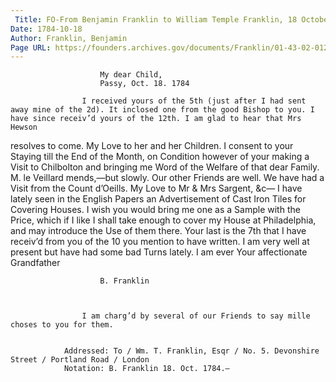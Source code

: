 ```yaml
---
 Title: FO-From Benjamin Franklin to William Temple Franklin, 18 October 1784
Date: 1784-10-18
Author: Franklin, Benjamin
Page URL: https://founders.archives.gov/documents/Franklin/01-43-02-0122
---
```


				
					
						My dear Child,
						Passy, Oct. 18. 1784
					
					I received yours of the 5th (just after I had sent away mine of the 2d). It inclosed one from the good Bishop to you. I have since receiv’d yours of the 12th. I am glad to hear that Mrs Hewson

resolves to come. My Love to her and her Children. I consent to your Staying till the End of the Month, on Condition however of your making a Visit to Chilbolton and bringing me Word of the Welfare of that dear Family. M. le Veillard mends,—but slowly. Our other Friends are well. We have had a Visit from the Count d’Oeills. My Love to Mr & Mrs Sargent, &c— I have lately seen in the English Papers an Advertisement of Cast Iron Tiles for Covering Houses. I wish you would bring me one as a Sample with the Price, which if I like I shall take enough to cover my House at Philadelphia, and may introduce the Use of them there. Your last is the 7th that I have receiv’d from you of the 10 you mention to have written. I am very well at present but have had some bad Turns lately. I am ever Your affectionate Grandfather
					
						B. Franklin
					
				
				
					I am charg’d by several of our Friends to say mille choses to you for them.
				
			 
				Addressed: To / Wm. T. Franklin, Esqr / No. 5. Devonshire Street / Portland Road / London
				Notation: B. Franklin 18. Oct. 1784.—
			
